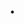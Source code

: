 # .
<!-- TODO -->
<!-- 
- Add the jupyter book on Zenodo (or similar)
- Add section on "How to cite us"
 -->
